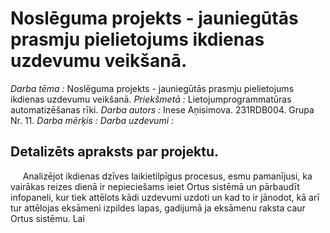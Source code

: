 # Noslēguma projekts - jauniegūtās prasmju pielietojums ikdienas uzdevumu veikšanā.
_Darba tēma :_ Noslēguma projekts - jauniegūtās prasmju pielietojums ikdienas uzdevumu veikšanā.
_Priekšmetā :_ Lietojumprogrammatūras automatizēšanas rīki.
_Darba autors :_ Inese Aņisimova. 231RDB004. Grupa  Nr. 11.
_Darba mērķis :_
_Darba uzdevumi :_ 
[^1]: analizēt ikdienas dzīves laikietilpīgus procesus, kurus var automatizēt ar Python valodu un jauniegūtajām prasmēm;
[^2]: izstrādāt README.md datni kurā detalizēti jāapraksta projektu;
[^3]: analizēt Python bibliotēkas, kuras tiks izmantotas projekta izstrādes laikā, aprakstīt tās;
[^4]: izstrādāt Python valodā programmu izmantojot GitHub;
[^5]: ierakstīt video, kurā tiks attēlots programmatūras darbība un rezultāts.

## Detalizēts apraksts par projektu.
&nbsp;&nbsp;&nbsp;&nbsp; Analizējot ikdienas dzīves laikietilpīgus procesus, esmu pamanījusi, ka vairākas reizes dienā ir nepieciešams ieiet Ortus sistēmā un pārbaudīt infopaneli, kur tiek attēlots kādi uzdevumi uzdoti un kad to ir jānodot, kā arī tur attēlojas eksāmeni izpildes lapas, gadijumā ja eksāmenu raksta caur Ortus sistēmu.
Lai
